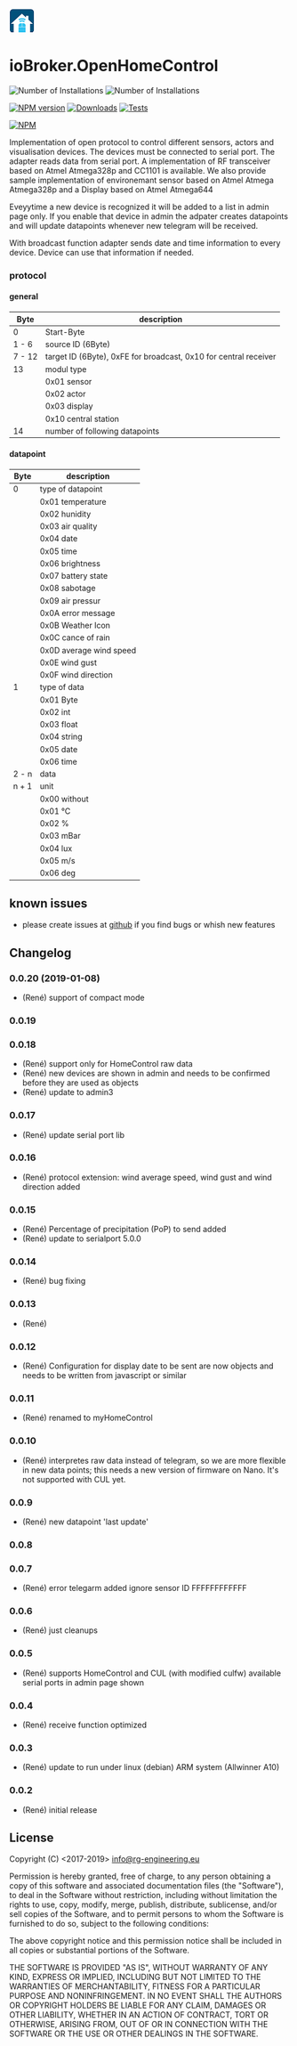 ![Logo](admin/openhomecontrol.png)
# ioBroker.OpenHomeControl
![Number of Installations](http://iobroker.live/badges/openhomecontrol-installed.svg) ![Number of Installations](http://iobroker.live/badges/openhomecontrol-stable.svg) 

[![NPM version](https://img.shields.io/npm/v/iobroker.openhomecontrol.svg)](https://www.npmjs.com/package/iobroker.openhomecontrol)
[![Downloads](https://img.shields.io/npm/dm/iobroker.openhomecontrol.svg)](https://www.npmjs.com/package/iobroker.openhomecontrol)
[![Tests](https://travis-ci.org/rg-engineering/ioBroker.openhomecontrol.svg?branch=master)](https://travis-ci.org/rg-engineering/ioBroker.openhomecontrol)

[![NPM](https://nodei.co/npm/iobroker.openhomecontrol.png?downloads=true)](https://nodei.co/npm/iobroker.openhomecontrol/)


Implementation of open protocol to control different sensors, actors and visualisation devices.
The devices must be connected to serial port. The adapter reads data from serial port. 
A implementation of RF transceiver based on Atmel Atmega328p and CC1101 is available. We also provide
sample implementation of environemant sensor based on Atmel Atmega Atmega328p and a Display based on Atmel Atmega644

Eveyytime a new device is recognized it will be added to a list in admin page only. If you enable that device in admin the adpater creates
datapoints and will update datapoints whenever new telegram will be received.

With broadcast function adapter sends date and time information to every device. Device can use that information if needed.

### protocol

#### general

| Byte    | 		description |
|--------|---------------------|
| 0 	  |		    Start-Byte  |
| 1 - 6   | 		source ID (6Byte) |
| 7 - 12  | 		target ID (6Byte), 0xFE for broadcast, 0x10 for central receiver |
| 13      | 		modul type |
|         |					0x01 sensor |
|         |					0x02 actor |
|         |					0x03 display |
|         |					0x10 central station |
| 14      | 			number of following datapoints |

#### datapoint

| Byte 	|	description|
|--------|---------------------|
|0 		|	type of datapoint |
|         |					0x01 temperature |
|         |					0x02 hunidity |
|         |					0x03 air quality |
|         |					0x04 date |
|         |					0x05 time |
|         |					0x06 brightness |
|         |					0x07 battery state |
|         |					0x08 sabotage |
|         |					0x09 air pressur |
|         |					0x0A error message |
|         |					0x0B Weather Icon |
|         |					0x0C cance of rain |
|         |					0x0D average wind speed |
|         |					0x0E wind gust |
|         |					0x0F wind direction |
1 		  |	type of data  |
|         |					0x01 Byte | 
|         |					0x02 int  |
|         |					0x03 float  |
|         |					0x04 string  |
|         |					0x05 date  |
|         |					0x06 time |
|2 - n 	  |	data |
|n + 1 	  |	unit  |
|         |					0x00 without |
|         |					0x01 °C |
|         |					0x02 % |
|         |					0x03 mBar |
|         |					0x04 lux |
|         |					0x05 m/s |
|         |					0x06 deg |

## known issues
* please create issues at [github](https://github.com/rg-engineering/ioBroker.myhomecontrol/issues) if you find bugs or whish new features


## Changelog

### 0.0.20 (2019-01-08)
* (René) support of compact mode

### 0.0.19

### 0.0.18
* (René) support only for HomeControl raw data
* (René) new devices are shown in admin and needs to be confirmed before they are used as objects
* (René) update to admin3

### 0.0.17
* (René) update serial port lib

### 0.0.16
* (René) protocol extension: wind average speed, wind gust and wind direction added

### 0.0.15
* (René) Percentage of precipitation (PoP) to send added
* (René) update to serialport 5.0.0

### 0.0.14
* (René) bug fixing

### 0.0.13
* (René) 

### 0.0.12
* (René) Configuration for display
	date to be sent are now objects and needs to be written from javascript or similar

### 0.0.11
* (René) renamed to myHomeControl

### 0.0.10
* (René) interpretes raw data instead of telegram, so we are more flexible in new data points; this needs a new version of firmware on Nano. It's not supported with CUL yet.

### 0.0.9
* (René) new datapoint 'last update'

### 0.0.8

### 0.0.7
* (René) error telegarm added
		ignore sensor ID FFFFFFFFFFFF

### 0.0.6
* (René) just cleanups

### 0.0.5
* (René) supports HomeControl and CUL (with modified culfw)
		 available serial ports in admin page shown

### 0.0.4
* (René) receive function optimized

### 0.0.3
* (René) update to run under linux (debian) ARM system (Allwinner A10)

### 0.0.2
* (René) initial release

## License


Copyright (C) <2017-2019>  <info@rg-engineering.eu>

Permission is hereby granted, free of charge, to any person obtaining a copy of this software and associated documentation files (the "Software"), to deal in the Software without restriction, including without limitation the rights to use, copy, modify, merge, publish, distribute, sublicense, and/or sell copies of the Software, and to permit persons to whom the Software is furnished to do so, subject to the following conditions:

The above copyright notice and this permission notice shall be included in all copies or substantial portions of the Software.

THE SOFTWARE IS PROVIDED "AS IS", WITHOUT WARRANTY OF ANY KIND, EXPRESS OR IMPLIED, INCLUDING BUT NOT LIMITED TO THE WARRANTIES OF MERCHANTABILITY, FITNESS FOR A PARTICULAR PURPOSE AND NONINFRINGEMENT. IN NO EVENT SHALL THE AUTHORS OR COPYRIGHT HOLDERS BE LIABLE FOR ANY CLAIM, DAMAGES OR OTHER LIABILITY, WHETHER IN AN ACTION OF CONTRACT, TORT OR OTHERWISE, ARISING FROM, OUT OF OR IN CONNECTION WITH THE SOFTWARE OR THE USE OR OTHER DEALINGS IN THE SOFTWARE.
